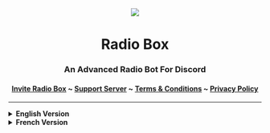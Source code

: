 <center>
  <img src="https://capsule-render.vercel.app/api?type=slice&color=6495ED&height=130&section=header&text=Radio%20Box&fontSize=30&fontAlign=80"/>
</center>

 <h1 align = "center">Radio Box</h1>
 <h3 align = "center">An Advanced Radio Bot For Discord</h3>
 <h4 align = "center"><a href = "https://invite.radio-box.dev">Invite Radio Box</a> ~ <a href = "https://support.radio-box.dev">Support Server</a> ~ <a href = "https://invite.radio-box.dev">Terms & Conditions</a> ~ <a href = "https://radio-box.dev/privacy-policy">Privacy Policy</a></h4>
  <hr>


<details>
 <summary><b> English Version </b></summary>
 <br/>
<p>
  <h4>What is Radio Box ?</h4>
Radio Box is a bot developed by UltraLion#0404, its only purpose is to entertain you with different radio stations available, every Sunday an update is made if you suggest a radio in the support server.

  <h4>Why Radio Box ?</h4>
    Radio Box is free and easy to use and offers a multitude of radio stations. It is also the only certified radio bot available on Discord. It also offers slash commands
</p>

<h4>Version : 1.0.7 </h4>

</details>

<details>
 <summary><b> French Version</b></summary>
 <br/>
<p>
  <h4>Qu'est-ce que Radio Box ?</h4>
Radio Box est un bot développé par UltraLion#0404, son seul but est de vous divertir avec les différentes stations de radio disponibles, chaque dimanche une mise à jour est faite si vous suggérez une radio dans le serveur de support.

  <h4>Pourquoi choisir Radio Box ?</h4>
  Radio Box est gratuit et facile à utiliser et propose une multitude de radio. C'est également le seul bot radio certifié disponible sur Discord. Il offre également les commandes slash
</p>

<h4>Version : 1.0.7 </h4>

</details>
